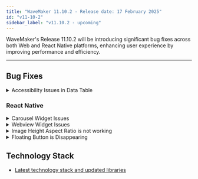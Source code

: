 ```yaml
---
title: "WaveMaker 11.10.2 - Release date: 17 February 2025"
id: "v11-10-2"
sidebar_label: "v11.10.2 - upcoming"
---
```


WaveMaker's Release 11.10.2 will be introducing significant bug fixes across both Web and React Native platforms, enhancing user experience by improving performance and efficiency.

---

## Bug Fixes

<details><summary> Accessibility Issues in Data Table </summary>

- An issue was observed related to accessibility where error was thrown as missing label for checkboxes when multi select property was enabled in the Data table.
- Previously, users can sort the column with sorting enabled in Data table only by clicking on the column header. Now, the column sorting can be changed by navigating to the column header and pressing enter.

</details>

### React Native

<details><summary> Carousel Widget Issues </summary>

- **Inconsistent Horizontal Scrolling**: Horizontal scrolling to navigate between slides is unreliable. Users can scroll horizontally, but the carousel only advances to the next slide intermittently. This behavior made the navigation in the Carousel widget difficult.

- **Tap and Scroll Interference**: Users were unable to scroll the page with the Carousel vertically. This issue was observed after horizontal scrolling has worked at least once and an image was tapped within the Carousel. The vertical scroll functionality is blocked or interfered with after a horizontal scroll interaction with the Carousel.

</details>

<details><summary> Webview Widget Issues</summary>

An issue was observed where the web application used within the Webview widget was unable to communicate with the React Native application. This issue was fixed by using `window.ReactNativeWebView.postMessage` instead of `window.postMessage` and postMessage should always pass a string value.

</details>

<details><summary> Image Height Aspect Ratio is not working </summary>

Images aspect ratio when height is less than expected is incorrectly displayed upon the first load of the application, but works as expected during subsequent launch of the app.

</details>

<details><summary> Floating Button is Disappearing </summary>

An issue related to floating button was observed and fixed where the Button was not visible when the user revisited the page. This was noticed only when the CSS properties were set as fixed for the Button widget.

</details>

## Technology Stack

- [Latest technology stack and updated libraries](/learn/wavemaker-release-notes#technology-stack)